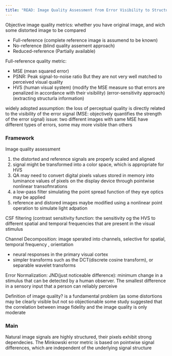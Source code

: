 ```yaml
---
title: "READ: Image Quality Assessment from Error Visibility to Structureal SImilarity"
---
```

 Objective image quality metrics:
 whether you have original image, and wich some distorted image to be compared
 * Full-reference (complete reference image is assumend to be known)
 *  No-reference (blind quality assement approach)
 *  Reduced-reference (Partially available)


Full-reference quality metric: 
* MSE (mean squared error)
* PSNR: Peak signal-to-noise ratio
But they are not very well matched to perceived visual quality
* HVS (human visual system) (modify the MSE measure so that errors are penalized in accordance with their visibility) (error-sensitivity approach) (extracting structurla information) 

widely adopted assumption: the loss of perceptual quality is directly related to the visibility of the error signal (MSE: objectively quantifies the strength of the error signal)
issue: two different images with same MSE have different types of errors, some may more visible than others



### Framework
Image quality assessment 

1. the distorted and reference signals are properly scaled and aligned
2. signal might be transformed into a color space, which is appropriate for HVS
3. QA may need to convert digital pixels values stored in memory into luminance values of pixels on the display device through pointwise nonlinear transofmrations
4.  a low-pass filter simulating the point spread function of they eye optics may be applied
5. reference and distored images  maybe modified using a nonlinear point operation to simulate light adpation

CSF filtering (contrast sensitivity function: the sensitivity og the HVS to different spatial and temporal frequencies that are present in the visual stimulus

Channel Decomposition: image sperated into channels, selective for spatial, temporal frequency , orientation
* neural responses in the primary visual cortex
* simpler transforms such as the DCT(discrete cosine transform), or separable wavelet transforms

Error Normalization:
 JND(just noticeable difference): minimum change in a stimulus that can be detected by a human observer. The smallest difference in a sensory input that a person can reliably perceive




Definition of image quality? is a fundamental problem (as some distortions may be clearly visible but not so objectionable
some study suggested that the correlation between image fidelity and the image quality is only moderate


### Main
Natural image signals are highly structured, their pixels exhibit strong dependecies.
The Minkowski error metric is based on pointwise signal differences, which are independent of the underlying signal structure